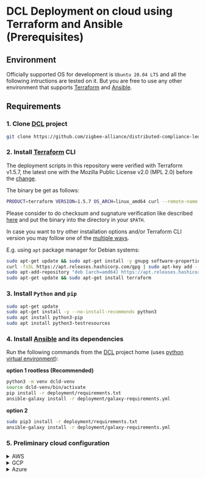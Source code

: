 # DCL Deployment on cloud using Terraform and Ansible (Prerequisites)

## Environment

Officially supported OS for development is `Ubuntu 20.04 LTS` and all the following intructions are tested on it.
But you are free to use any other environment that supports [Terraform][1] and [Ansible][4].

## Requirements

### 1. Clone [DCL][5] project

<!-- markdown-link-check-disable -->
```bash
git clone https://github.com/zigbee-alliance/distributed-compliance-ledger.git
```
<!-- markdown-link-check-enable -->

### 2. Install [Terraform][2] CLI

The deployment scripts in this repository were verified with Terraform v1.5.7, the latest one
with the Mozilla Public License v2.0 (MPL 2.0) before the [change](https://www.hashicorp.com/en/license-faq).

The binary be get as follows:

```bash
PRODUCT=terraform VERSION=1.5.7 OS_ARCH=linux_amd64 curl --remote-name https://releases.hashicorp.com/"${PRODUCT}"/"${VERSION}"/"${PRODUCT}"_"${VERSION}"_"${OS_ARCH}".zip
```

Please consider to do checksum and sugnature verification like described [here](https://developer.hashicorp.com/well-architected-framework/verify-hashicorp-binary?page=operational-excellence&page=verify-hashicorp-binary)
and put the binary into the directory in your `$PATH`.

In case you want to try other installation options and/or Terraform CLI version you may follow
one of the [multiple ways](https://developer.hashicorp.com/terraform/tutorials/aws-get-started/install-cli#verify-the-installation).

E.g. using `apt` package manager for Debian systems:

```bash
sudo apt-get update && sudo apt-get install -y gnupg software-properties-common curl
curl -fsSL https://apt.releases.hashicorp.com/gpg | sudo apt-key add -
sudo apt-add-repository "deb [arch=amd64] https://apt.releases.hashicorp.com $(lsb_release -cs) main"
sudo apt-get update && sudo apt-get install terraform
```

### 3. Install `Python` and `pip`

```bash
sudo apt-get update
sudo apt-get install -y --no-install-recommends python3
sudo apt install python3-pip
sudo apt install python3-testresources
```

### 4. Install [Ansible][4] and its dependencies

Run the following commands from the [DCL][5] project home (uses [python virtual environment][6]):

**option 1 rootless (Recommended)**

```bash
python3 -m venv dcld-venv
source dcld-venv/bin/activate
pip install -r deployment/requirements.txt
ansible-galaxy install -r deployment/galaxy-requirements.yml 
```

**option 2**

```bash
sudo pip3 install -r deployment/requirements.txt
ansible-galaxy install -r deployment/galaxy-requirements.yml 
```

### 5. Preliminary cloud configuration

<details>
<summary> AWS </summary>

In case you choose [`s3`](https://developer.hashicorp.com/terraform/language/v1.5.x/settings/backends/s3) as a terraform backend:

*   create S3 bucket
*   (optional but recommended) create DynamoDB table to support [remote state locking](https://developer.hashicorp.com/terraform/language/v1.5.x/state/locking)
    *   **Note** The table must have a partition key named `LockID` with a type of `String`.

</details>


<details>
<summary> GCP </summary>

The Google Cloud deployment automation logic considers the following:

*   project exists
    *   during the first terraform run you might encounter "API is disabled" error, so it shouldbe enabled (please see details [here](https://registry.terraform.io/providers/hashicorp/google/latest/docs/guides/common_issues#403-service-api-disabled)) 
*   in case you choose [`gcs`](https://developer.hashicorp.com/terraform/language/v1.5.x/settings/backends/gcs) as a terraform backend:
    *   create a Cloud Storage bucket (e.g. like decribed [here](https://cloud.google.com/storage/docs/creating-buckets)), recommended:
        *   enable the versioning (with limited number of concurrent versions and expiration days)
        *   prevent the public access

</details>

<details>
<summary> Azure </summary>

The Azure deployment automation logic considers the following:

*   resource group exists
*   subscription resource providers should be registered
    *   or the client should have permissions to do that (e.g. via `Contributor` role)
    *   please see more details [here](https://learn.microsoft.com/en-us/azure/azure-resource-manager/management/resource-providers-and-types)
*   in case [`azurerm`](https://developer.hashicorp.com/terraform/language/v1.5.x/settings/backends/azurerm) backend is used the following resources are needed:
    *   a storage account (see [here](https://learn.microsoft.com/en-us/azure/storage/common/storage-account-create?toc=%2Fazure%2Fstorage%2Fblobs%2Ftoc.json&bc=%2Fazure%2Fstorage%2Fblobs%2Fbreadcrumb%2Ftoc.json&tabs=azure-portal) for the details)
        *   (recommended) versioning is [enabled](https://learn.microsoft.com/en-us/azure/storage/blobs/versioning-enable?tabs=portal)
    *   a container in the storage account (see [here](https://learn.microsoft.com/en-us/azure/storage/blobs/storage-quickstart-blobs-portal#create-a-container) for the details)

</details>



[1]: https://www.terraform.io/
[2]: https://learn.hashicorp.com/tutorials/terraform/install-cli
[3]: https://docs.aws.amazon.com/cli/latest/userguide/getting-started-install.html
[4]: https://www.ansible.com
[5]: https://github.com/zigbee-alliance/distributed-compliance-ledger.git
[6]: https://docs.python.org/3/library/venv.html
